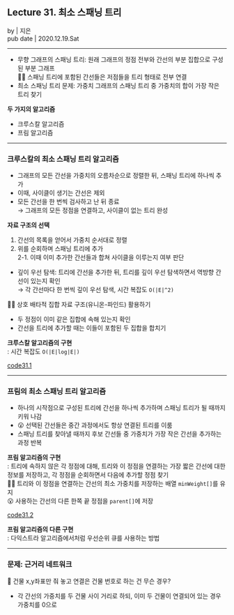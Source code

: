## Lecture 31. 최소 스패닝 트리
by | 지은  
pub date | 2020.12.19.Sat

---

- 무향 그래프의 스패닝 트리: 원래 그래프의 정점 전부와 간선의 부분 집합으로 구성된 부분 그래프  
👩‍🏫 스패닝 트리에 포함된 간선들은 저점들을 트리 형태로 전부 연결  
- 최소 스패닝 트리 문제: 가중치 그래프의 스패닝 트리 중 가중치의 합이 가장 작은 트리 찾기  

**두 가지의 알고리즘**  
- 크루스칼 알고리즘
- 프림 알고리즘

---
### 크루스칼의 최소 스패닝 트리 알고리즘 
- 그래프의 모든 간선을 가중치의 오름차순으로 정렬한 뒤, 스패닝 트리에 하나씩 추가  
- 이때, 사이클이 생기는 간선은 제외  
- 모든 간선을 한 번씩 검사하고 난 뒤 종료  
→ 그래프의 모든 정점을 연결하고, 사이클이 없는 트리 완성  

**자료 구조의 선택**  
1. 간선의 목록을 얻어서 가중치 순서대로 정렬  
2. 위를 순회하며 스패닝 트리에 추가  
2-1. 이때 이미 추가한 간선들과 합쳐 사이클을 이루는지 여부 판단  

- 깊이 우선 탐색: 트리에 간선을 추가한 뒤, 트리를 깊이 우선 탐색하면서 역방향 간선이 있는지 확인  
→ 각 간선마다 한 번씩 깊이 우선 탐색, 시간 복잡도 `O(|E|^2)`  

👩‍🏫 상호 배타적 집합 자료 구조(유니온-파인드) 활용하기  
- 두 정점이 이미 같은 집합에 속해 있는지 확인
- 간선을 트리에 추가할 때는 이들이 포함된 두 집합을 합치기  

**크루스칼 알고리즘의 구현**  
: 시간 복잡도 `O(|E|log|E|)`
  
[code31.1](https://github.com/zigsong/algorithm-int/blob/jieun/jieun/lec_31-32/code31_1.cpp)

---

### 프림의 최소 스패닝 트리 알고리즘  
- 하나의 시작점으로 구성된 트리에 간선을 하나씩 추가하며 스패닝 트리가 될 때까지 키워 나감  
- 😮 선택된 간선들은 중간 과정에서도 항상 연결된 트리를 이룸  
- 스패닝 트리를 찾아낼 때까지 후보 간선들 중 가중치가 가장 작은 간선을 추가하는 과정 반복  

**프림 알고리즘의 구현**  
: 트리에 속하지 않은 각 정점에 대해, 트리와 이 정점을 연결하는 가장 짧은 간선에 대한 정보를 저장하고, 각 정점을 순회하면서 다음에 추가할 정점 찾기  
👩‍🏫 트리와 이 정점을 연결하는 간선의 최소 가중치를 저장하는 배열 `minWeight[]`를 유지  
😮 사용하는 간선의 다른 한쪽 끝 정점을 `parent[]`에 저장

[code31.2](https://github.com/zigsong/algorithm-int/blob/jieun/jieun/lec_31-32/code31_2.cpp)


**프림 알고리즘의 다른 구현**  
: 다익스트라 알고리즘에서처럼 우선순위 큐를 사용하는 방법  

---

### 문제: 근거리 네트워크    
🤔 건물 x,y좌표만 줘 놓고 연결은 건물 번호로 하는 건 무슨 경우?  
- 각 간선의 가중치를 두 건물 사이 거리로 하되, 이미 두 건물이 연결되어 있는 경우 가중치를 0으로  

